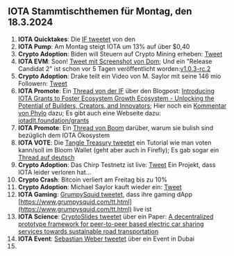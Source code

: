 ## IOTA Stammtischthemen für Montag, den 18.3.2024

1. **IOTA Quicktakes**: Die [IF tweetet]() von den []()
2. **IOTA Pump**: Am Montag steigt IOTA um 13% auf über $0,40
3. **Crypto Adoption**: Biden will Steuern auf Crypto Mining erheben: [Tweet](https://x.com/BitcoinPierre/status/1767371855512432900?s=20)
4. **IOTA EVM**: Soon! [Tweet mit Screenshot von Dom](https://x.com/RemSchu/status/1767237403994149153?s=20); Und ein "Release Candidat 2" ist schon vor 5 Tagen veröffentlicht worden:[v1.0.3-rc.2](https://github.com/iotaledger/wasp/releases)
5. **Crypto Adoption**: Drake teilt ein Video von M. Saylor mit seine 146 mio Followern: [Tweet](https://x.com/BitcoinNewsCom/status/1767506160997880128?s=20)
6. **IOTA Promote**: Ein [Thread von der IF](https://x.com/iota/status/1767551124117086404?s=20) über den Blogpost: [Introducing IOTA Grants to Foster Ecosystem Growth Ecosystem - Unlocking the Potential of Builders, Creators, and Innovators](https://blog.iota.org/introducing-iota-grants/); Hier noch ein [Kommentar von Phylo](https://x.com/PhyloIota/status/1767561155130929544?s=20) dazu; Es gibt auch eine Webseite dazu: [iotadlt.foundation/grants](https://iotadlt.foundation/grants)
7. **IOTA Promote**: Ein [Thread von Boom](https://x.com/bloomwalletio/status/1767593461354504604?s=20) darüber, warum sie bulish sind bezüglich dem IOTA Ökosystem
8. **IOTA VOTE**: Die [Tangle Treasury tweetet](https://x.com/TangleTreasury/status/1767744857391374649?s=20) ein Tutorial wie man voten kann/soll im Bloom Wallet (geht aber auch in Firefly); Es gab sogar ein [Thread auf deutsch](https://x.com/TangleTreasury/status/1767746979747041553?s=20) 
9. **Crypto Adoption**: Das Chirp Testnetz ist live: [Tweet](https://x.com/ChirpDeWi/status/1768638364847120763?s=20) Ein Projekt, dass IOTA leider verloren hat...
10. **Crypto Crash**: Bitcoin verliert am Freitag bis zu 10%
11. **Crypto Adoption**: Michael Saylor kauft wieder ein: [Tweet](https://x.com/BTC_Archive/status/1768609853595852909?s=20)
12. **IOTA Gaming**: [GrumpySquid tweetet](https://x.com/Grumpy__Squid/status/1768612089633841590?s=20), dass ihre gaming dApp [https://www.grumpysquid.com/tt.html](https://www.grumpysquid.com/tt.html) live ist
13. **IOTA Science**: [CryptoSlides tweetet](https://x.com/crypto_slides/status/1768558786971566173?s=20) über ein Paper: [A decentralized prototype framework for peer-to-peer based electric car sharing services towards sustainable road transportation](https://hiof.brage.unit.no/hiof-xmlui/handle/11250/3121446)
14. **IOTA Event**: [Sebastian Weber tweetet](https://x.com/Sebasti65365174/status/1768583428641870178?s=20) über ein Event in Dubai
15. 
